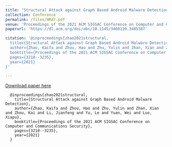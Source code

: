 ```yaml
---
title: "Structural Attack against Graph Based Android Malware Detection"
collection: Conference
permalink: /files/HRAT.pdf
venue: 'Proceedings of the 2021 ACM SIGSAC Conference on Computer and Communications Security (CCS), November 2021'
paperurl: 'https://dl.acm.org/doi/abs/10.1145/3460120.3485387'

citation: '@inproceedings{zhao2021structural,
  title={Structural Attack against Graph Based Android Malware Detection},
  author={Zhao, Kaifa and Zhou, Hao and Zhu, Yulin and Zhan, Xian and Zhou, Kai and Li, Jianfeng and Yu, Le and Yuan, Wei and Luo, Xiapu},
  booktitle={Proceedings of the 2021 ACM SIGSAC Conference on Computer and Communications Security},
  pages={3218--3235},
  year={2021}
}'

---
```


[Download paper here](http://zacharykzhao.github.io/files/HRAT.pdf)

```
  @inproceedings{zhao2021structural,
    title={Structural Attack against Graph Based Android Malware Detection},
    author={Zhao, Kaifa and Zhou, Hao and Zhu, Yulin and Zhan, Xian and Zhou, Kai and Li, Jianfeng and Yu, Le and Yuan, Wei and Luo, Xiapu},
    booktitle={Proceedings of the 2021 ACM SIGSAC Conference on Computer and Communications Security},
    pages={3218--3235},
    year={2021}
  }
```

